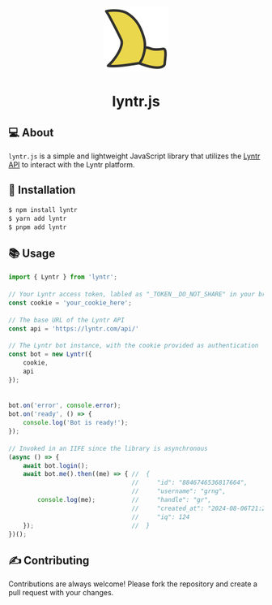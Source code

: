 <p align="center">
  <p align="center">
    <img src="assets/logo.svg" alt="Logo" width="128" />
  </p>
  <h1 align="center"><b>lyntr.js</b></h1>
</p>

## 💻 About

`lyntr.js` is a simple and lightweight JavaScript library that utilizes the [Lyntr API](https://lyntr.com) to interact with the Lyntr platform.

## 🚀 Installation
```bash
$ npm install lyntr
$ yarn add lyntr
$ pnpm add lyntr
```

## 📚 Usage
```javascript
import { Lyntr } from 'lyntr';

// Your Lyntr access token, labled as "_TOKEN__DO_NOT_SHARE" in your browser's cookies
const cookie = 'your_cookie_here';

// The base URL of the Lyntr API
const api = 'https://lyntr.com/api/'

// The Lyntr bot instance, with the cookie provided as authentication
const bot = new Lyntr({
    cookie,
    api
});


bot.on('error', console.error);
bot.on('ready', () => {
    console.log('Bot is ready!');
});

// Invoked in an IIFE since the library is asynchronous
(async () => {
    await bot.login();
    await bot.me().then((me) => { //  {
                                  //     "id": "8846746536817664",
                                  //     "username": "grng",
        console.log(me);          //     "handle": "gr",
                                  //     "created_at": "2024-08-06T21:23:33.269Z",
                                  //     "iq": 124
    });                           //  }
})();
```

## ✍ Contributing

Contributions are always welcome! Please fork the repository and create a pull request with your changes.